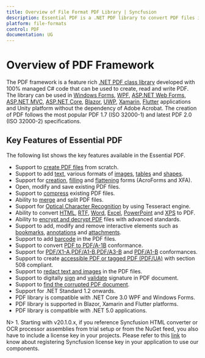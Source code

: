 ```yaml
---
title: Overview of File Format PDF Library | Syncfusion
description: Essential PDF is a .NET PDF library to convert PDF files in Windows Forms, WPF, UWP, ASP.NET Core, ASP.NET MVC, Xamarin, Flutter applications
platform: file-formats
control: PDF
documentation: UG
---
```

# Overview of PDF Framework

The PDF framework is a feature rich [.NET PDF class library](https://www.syncfusion.com/document-processing/pdf-framework/net) developed with 100% managed C# code that can be used to create, read and write PDF. The library can be used in [Windows Forms](https://www.syncfusion.com/document-processing/pdf-framework/net), [WPF](https://www.syncfusion.com/document-processing/pdf-framework/net), [ASP.NET Web Forms](https://www.syncfusion.com/document-processing/pdf-framework/net), [ASP.NET MVC](https://www.syncfusion.com/document-processing/pdf-framework/net), [ASP.NET Core](https://www.syncfusion.com/document-processing/pdf-framework/net-core), [Blazor](https://www.syncfusion.com/document-processing/pdf-framework/blazor), [UWP](https://www.syncfusion.com/document-processing/pdf-framework/uwp), [Xamarin](https://www.syncfusion.com/document-processing/pdf-framework/xamarin), [Flutter](https://www.syncfusion.com/document-processing/pdf-framework/flutter) applications and Unity platform without the dependency of Adobe Acrobat. The creation of PDF follows the most popular PDF 1.7 (ISO 32000-1) and latest PDF 2.0 (ISO 32000-2) specifications.

## Key Features of Essential PDF

The following list shows the key features available in the Essential PDF.

* Support to [create PDF files](https://help.syncfusion.com/file-formats/pdf/create-pdf-file-in-c-sharp-vb-net) from scratch.
* Support to add [text](https://help.syncfusion.com/file-formats/pdf/working-with-text), various formats of [images](https://help.syncfusion.com/file-formats/pdf/working-with-images), [tables](https://help.syncfusion.com/file-formats/pdf/working-with-tables) and [shapes](https://help.syncfusion.com/file-formats/pdf/working-with-shapes).
* Support for [creation](https://help.syncfusion.com/file-formats/pdf/working-with-forms#creating-a-new-pdf-form), [filling](https://help.syncfusion.com/file-formats/pdf/working-with-forms#filling-form-fields-in-an-existing-pdf-document) and [flattening](https://help.syncfusion.com/file-formats/pdf/working-with-forms#removing-editing-capability-of-form-fields) forms (AcroForms and XFA).  
* Open, modify and save existing PDF files.
* Support to [compress](https://help.syncfusion.com/file-formats/pdf/working-with-compression) existing PDF files.
* Ability to [merge](https://help.syncfusion.com/file-formats/pdf/merge-documents) and split PDF files.
* Support for [Optical Character Recognition](https://help.syncfusion.com/file-formats/pdf/working-with-ocr/dot-net-framework) by using Tesseract engine. 
* Ability to convert [HTML](https://help.syncfusion.com/file-formats/pdf/working-with-document-conversions#mhtml-to-pdf), [RTF](https://help.syncfusion.com/file-formats/pdf/working-with-document-conversions#converting-rtf-documents-to-pdf), [Word](https://help.syncfusion.com/file-formats/pdf/working-with-document-conversions#converting-word-documents-to-pdf), [Excel](https://help.syncfusion.com/file-formats/pdf/working-with-document-conversions#converting-excel-documents-to-pdf), [PowerPoint](https://help.syncfusion.com/file-formats/presentation/presentation-to-pdf) and [XPS](https://help.syncfusion.com/file-formats/pdf/working-with-document-conversions#converting-xps-document-to-pdf) to PDF.
* Ability to [encrypt and decrypt PDF](https://help.syncfusion.com/file-formats/pdf/working-with-security) files with advanced standards.
* Support to add, modify and remove interactive elements such as [bookmarks](https://help.syncfusion.com/file-formats/pdf/working-with-bookmarks), [annotations](https://help.syncfusion.com/file-formats/pdf/working-with-annotations) and [attachments](https://help.syncfusion.com/file-formats/pdf/working-with-attachments).
* Support to add [barcode](https://help.syncfusion.com/file-formats/pdf/working-with-barcode) in the PDF files.
* Support to convert [PDF to PDF/A-1B](https://help.syncfusion.com/file-formats/pdf/working-with-pdf-conformance#converting-pdf-to-pdfa-1b) conformance.
* Support for [PDF/X1-A](https://help.syncfusion.com/file-formats/pdf/working-with-pdf-conformance#adding-support-for-pdfx-1a-conformance),[PDF/A1-B](https://help.syncfusion.com/file-formats/pdf/working-with-pdf-conformance#adding-support-for-pdfa-1b-conformance),[PDF/A3-B](https://help.syncfusion.com/file-formats/pdf/working-with-pdf-conformance#adding-support-for-pdfa-2b-conformance) and [PDF/A1-B](https://help.syncfusion.com/file-formats/pdf/working-with-pdf-conformance#adding-support-for-pdfa-3b-conformance) conformances. 
* Support to create [accessible PDF or tagged PDF (PDF/UA)](https://help.syncfusion.com/file-formats/pdf/working-with-tagged-pdf) with section 508 compliant. 
* Support to [redact text and images](https://help.syncfusion.com/file-formats/pdf/working-with-redaction) in the PDF files.  
* Support to digitally [sign](https://help.syncfusion.com/file-formats/pdf/working-with-digitalsignature) and [validate](https://help.syncfusion.com/file-formats/pdf/working-with-digitalsignature) signature in PDF document. 
* Support to [find the corrupted PDF document](https://help.syncfusion.com/file-formats/pdf/working-with-document#find-corrupted-pdf-document). 
* Support for .NET Standard 1.2 onwards. 
* PDF library is compatible with .NET Core 3.0 WPF and Windows Forms.
* PDF library is supported in Blazor, Xamarin and Flutter platforms.
* PDF library is compatible with .NET 5.0 applications.

N> 1. Starting with v20.1.0.x, if you reference Syncfusion HTML converter or OCR processor assemblies from trial setup or from the NuGet feed, you also have to include a license key in your projects. Please refer to this [link](https://help.syncfusion.com/common/essential-studio/licensing/overview) to know about registering Syncfusion license key in your application to use our components.
